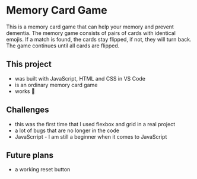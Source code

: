 # Memory Card Game

This is a memory card game that can help your memory and prevent dementia. The memory game consists of pairs of cards with identical emojis. If a match is found, the cards stay flipped, if not, they will turn back. The game continues until all cards are flipped.

## This project
- was built with JavaScript, HTML and CSS in VS Code
- is an ordinary memory card game
- works 🙂

## Challenges
- this was the first time that I used flexbox and grid in a real project
- a lot of bugs that are no longer in the code
- JavaScrript - I am still a beginner when it comes to JavaScript

## Future plans
- a working reset button
